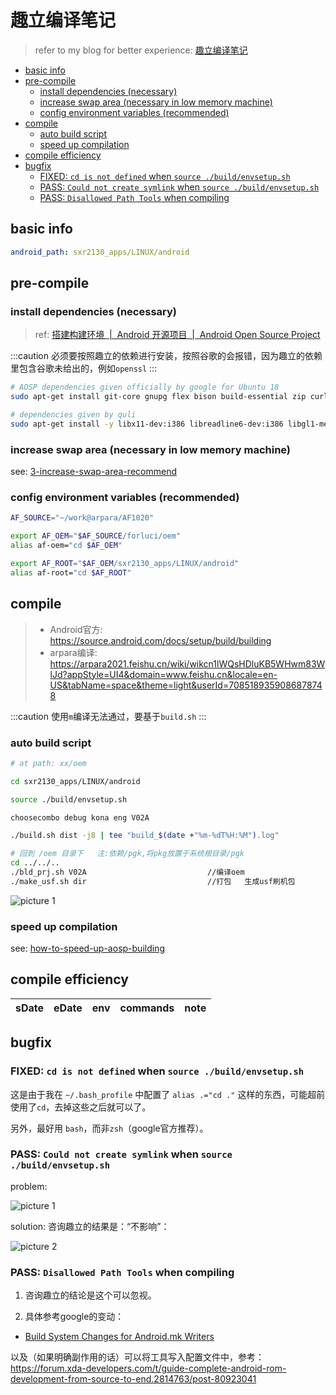 # 趣立编译笔记

> refer to my blog for better experience: [趣立编译笔记](https://markshawn.com/docs/@arpara/android-framework/quli/compile)

- [basic info](#basic-info)
- [pre-compile](#pre-compile)
  - [install dependencies (necessary)](#install-dependencies-necessary)
  - [increase swap area (necessary in low memory machine)](#increase-swap-area-necessary-in-low-memory-machine)
  - [config environment variables (recommended)](#config-environment-variables-recommended)
- [compile](#compile)
  - [auto build script](#auto-build-script)
  - [speed up compilation](#speed-up-compilation)
- [compile efficiency](#compile-efficiency)
- [bugfix](#bugfix)
  - [FIXED: `cd is not defined` when `source ./build/envsetup.sh`](#fixed-cd-is-not-defined-when-source-buildenvsetupsh)
  - [PASS: `Could not create symlink` when `source ./build/envsetup.sh`](#pass-could-not-create-symlink-when-source-buildenvsetupsh)
  - [PASS: `Disallowed Path Tools` when compiling](#pass-disallowed-path-tools-when-compiling)

## basic info

```yaml
android_path: sxr2130_apps/LINUX/android
```

## pre-compile

### install dependencies (necessary)

> ref: [搭建构建环境  |  Android 开源项目  |  Android Open Source Project](https://source.android.com/docs/setup/build/initializing#installing-required-packages-ubuntu-1804)

:::caution
必须要按照趣立的依赖进行安装，按照谷歌的会报错，因为趣立的依赖里包含谷歌未给出的，例如`openssl`
:::

```sh
# AOSP dependencies given officially by google for Ubuntu 18
sudo apt-get install git-core gnupg flex bison build-essential zip curl zlib1g-dev gcc-multilib g++-multilib libc6-dev-i386 libncurses5 lib32ncurses5-dev x11proto-core-dev libx11-dev lib32z1-dev libgl1-mesa-dev libxml2-utils xsltproc unzip fontconfig

# dependencies given by quli
sudo apt-get install -y libx11-dev:i386 libreadline6-dev:i386 libgl1-mesa-dev g++-multilib git flex bison gperf build-essential libncurses5-dev:i386 tofrodos python-markdown libxml2-utils xsltproc zlib1g-dev:i386 dpkg-dev libsdl1.2-dev git-core gnupg flex bison gperf build-essential zip curl zlib1g-dev gcc-multilib g++-multilib libc6-dev-i386 lib32ncurses5-dev x11proto-core-dev libx11-dev libgl1-mesa-dev libxml2-utils xsltproc unzip m4 lib32z-dev ccache libssl-dev libxml-simple-perl bc rsync
```

### increase swap area (necessary in low memory machine)

see: [3-increase-swap-area-recommend](../general/AndroidFramework/02-aosp-compile/index.md#3-increase-swap-area-recommend)

### config environment variables (recommended)

```sh
AF_SOURCE="~/work@arpara/AF1020"

export AF_OEM="$AF_SOURCE/forluci/oem"
alias af-oem="cd $AF_OEM"

export AF_ROOT="$AF_OEM/sxr2130_apps/LINUX/android"
alias af-root="cd $AF_ROOT"
```

## compile
 
> - Android官方: https://source.android.com/docs/setup/build/building
> - arpara编译: https://arpara2021.feishu.cn/wiki/wikcn1lWQsHDluKB5WHwm83WlJd?appStyle=UI4&domain=www.feishu.cn&locale=en-US&tabName=space&theme=light&userId=7085189359086878748

:::caution
使用`m`编译无法通过，要基于`build.sh`
:::

### auto build script

```sh
# at path: xx/oem

cd sxr2130_apps/LINUX/android

source ./build/envsetup.sh

choosecombo debug kona eng V02A

./build.sh dist -j8 | tee "build_$(date +"%m-%dT%H:%M").log"

# 回到 /oem 目录下   注:依赖/pgk,将pkg放置于系统根目录/pgk
cd ../../..
./bld_prj.sh V02A                           //编译oem   
./make_usf.sh dir                           //打包   生成usf刷机包
```

![picture 1](https://mark-vue-oss.oss-cn-hangzhou.aliyuncs.com/compile-1661847002308-9c3f8bc0082f05543f409ced04d7163670e86eda431dde7ad70e109af49f7780.png)  

### speed up compilation

see: [how-to-speed-up-aosp-building](../general/AndroidFramework/02-aosp-compile/index.md#how-to-speed-up-aosp-building)

## compile efficiency

| sDate | eDate | env | commands | note |
| ----- | ----- | --- | -------- | ---- |


## bugfix

### FIXED: `cd is not defined` when `source ./build/envsetup.sh`

这是由于我在 `~/.bash_profile` 中配置了 `alias .="cd ."` 这样的东西，可能超前使用了`cd`，去掉这些之后就可以了。

另外，最好用 `bash`，而非`zsh`（google官方推荐）。

### PASS: `Could not create symlink` when `source ./build/envsetup.sh`

problem:

![picture 1](https://mark-vue-oss.oss-cn-hangzhou.aliyuncs.com/compile-1661508344387-b9c65a4391c7df529dd1e7b4070077a26ceb38d5f144a7eeb4e056f330b2e7ea.png)  

solution: 咨询趣立的结果是：“不影响”：

  ![picture 2](https://mark-vue-oss.oss-cn-hangzhou.aliyuncs.com/compile-1661508944461-cb7c443d0fbfbcfddad80f59927e4fd7ba8155015c37f0d2221fa8895398ce4d.png)  

### PASS: `Disallowed Path Tools` when compiling

1. 咨询趣立的结论是这个可以忽视。

2. 具体参考google的变动：

  - [Build System Changes for Android.mk Writers](https://android.googlesource.com/platform/build/+/master/Changes.md#PATH_Tools)

  以及（如果明确副作用的话）可以将工具写入配置文件中，参考：https://forum.xda-developers.com/t/guide-complete-android-rom-development-from-source-to-end.2814763/post-80923041

